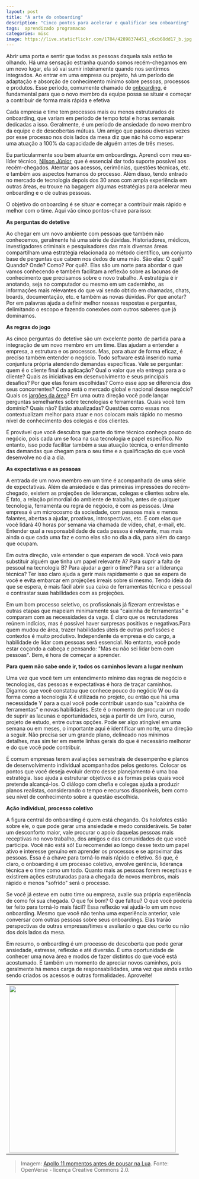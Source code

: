 ```yaml
---
layout: post
title: "A arte do onboarding"
description: "Cinco pontos para acelerar e qualificar seu onboarding"
tags:  aprendizado programacao
categories: misc
image: https://live.staticflickr.com/1784/42898374451_c6cb68dd17_b.jpg
---
```


Abrir uma porta e sentir que todas as pessoas daquela sala estão te olhando. Há uma sensação estranha quando somos recém-chegamos em um novo lugar, ela só vai sumir inteiramente quando nos sentirmos integrados. Ao entrar em uma empresa ou projeto, há um período de adaptação e absorção de conhecimento mínimo sobre pessoas, processos e produtos. Esse período, comumente chamado de [onboarding](https://www.gupy.io/blog/onboarding), é fundamental para que o novo membro da equipe possa se situar e começar a contribuir de forma mais rápida e efetiva

Cada empresa e time tem processos mais ou menos estruturados de onboarding, que variam em período de tempo total e horas semanais dedicadas a isso. Geralmente, é um período de ansiedade do novo membro da equipe e de descobertas mútuas. Um amigo que passou diversas vezes por esse processo nos dois lados da mesa diz que não há como esperar uma atuação a 100% da capacidade de alguém antes de três meses.

Eu particularmente sou bem atuante em onboardings. Aprendi com meu ex-líder técnico, [Nilson Júnior](https://www.linkedin.com/in/nsmj/), que é essencial dar todo suporte possível aos recém-chegados. Atentar aos acessos, cerimônias, questões técnicas, etc. e também aos aspectos humanos do processo. Além disso, tendo entrado no mercado de tecnologia depois dos 30 anos com ampla experiência em outras áreas, eu trouxe na bagagem algumas estratégias para acelerar meu onboarding e o de outras pessoas.

O objetivo do onboarding é se situar e começar a contribuir mais rápido e melhor com o time. Aqui vão cinco pontos-chave para isso:

**As perguntas do detetive**

Ao chegar em um novo ambiente com pessoas que também não conhecemos, geralmente há uma série de dúvidas. Historiadores, médicos, investigadores criminais e pesquisadores das mais diversas áreas compartilham uma estratégia relacionada ao método científico, um conjunto base de perguntas que cabem nos dedos de uma mão. São elas: O quê? Quando? Onde? Como? Por quê?. Elas são um norte para abordar o que vamos conhecendo e também facilitam a reflexão sobre as lacunas de conhecimento que precisamos sobre o novo trabalho. A estratégia é ir anotando, seja no computador ou mesmo em um caderninho, as informações mais relevantes do que vai sendo obtido em chamadas, chats, boards, documentação, etc. e também as novas dúvidas. Por que anotar? Por em palavras ajuda a definir melhor nossas respostas e perguntas, delimitando o escopo e fazendo conexões com outros saberes que já dominamos.

**As regras do jogo**

As cinco perguntas do detetive são um excelente ponto de partida para a integração de um novo membro em um time. Elas ajudam a entender a empresa, a estrutura e os processos. Mas, para atuar de forma eficaz, é preciso também entender o negócio. Todo software está inserido numa conjuntura própria atendendo demandas específicas. Vale se perguntar: quem é o cliente final da aplicação? Qual o valor que ela entrega para a o cliente? Quais as iniciativas em desenvolvimento e seus principais desafios? Por que elas foram escolhidas? Como esse app se diferencia dos seus concorrentes? Como está o mercado global e nacional desse negócio? Quais os [jargões da área](https://dicionario.priberam.org/jarg%C3%A3o)? Em uma outra direção você pode lançar perguntas semelhantes sobre tecnologias e ferramentas. Quais você tem domínio? Quais não? Estão atualizadas? Questões como essas nos contextualizam melhor para atuar e nos colocam mais rápido no mesmo nível de conhecimento dos colegas e dos clientes.

É provável que você descubra que parte do time técnico conheça pouco do negócio, pois cada um se foca na sua tecnologia e papel específico. No entanto, isso pode facilitar também a sua atuação técnica, o entendimento das demandas que chegam para o seu time e a qualificação do que você desenvolve no dia a dia.

**As expectativas e as pessoas**

A entrada de um novo membro em um time é acompanhada de uma série de expectativas. Além da ansiedade e das primeiras impressões do recém-chegado, existem as projeções de lideranças, colegas e clientes sobre ele. É fato, a relação primordial do ambiente de trabalho, antes de qualquer tecnologia, ferramenta ou regra de negócio, é com as pessoas. Uma empresa é um microcosmo da sociedade, com pessoas mais e menos falantes, abertas a ajudar, proativas, introspectivas, etc. É com elas que você lidará 40 horas por semana via chamada de vídeo, chat, e-mail, etc. Entender qual a responsabilidade de cada pessoa é relevante, mas mais ainda o que cada uma faz e como elas são no dia a dia, para além do cargo que ocupam.

Em outra direção, vale entender o que esperam de você. Você veio para substituir alguém que tinha um papel relevante A? Para suprir a falta de pessoal na tecnologia B? Para ajudar a gerir o time? Para ser a liderança técnica? Ter isso claro ajuda a gerir mais rapidamente o que se espera de você e evita embarcar em projeções irreais sobre si mesmo. Tendo ideia do que se espera, é mais fácil abrir sua caixa de ferramentas técnica e pessoal e contrastar suas habilidades com as projeções.

Em um bom processo seletivo, os profissionais já fizeram entrevistas e outras etapas que mapeiam minimamente sua "caixinha de ferramentas" e comparam com as necessidades da vaga. É claro que os recrutadores reúnem indícios, mas é possível haver surpresas positivas e negativas.Para quem mudou de área, trazer habilidades úteis de outras profissões e contextos é muito produtivo. Independente da empresa e do cargo, a habilidade de lidar com pessoas será essencial. No entanto, você pode estar coçando a cabeça e pensando: "Mas eu não sei lidar bem com pessoas". Bem, é hora de começar a aprender.

**Para quem não sabe onde ir, todos os caminhos levam a lugar nenhum**

Uma vez que você tem um entendimento mínimo das regras de negócio e tecnologias, das pessoas e expectativas é hora de traçar caminhos. Digamos que você constatou que conhece pouco do negócio W ou da forma como a tecnologia X é utilizada no projeto, ou então que há uma necessidade Y para a qual você pode contribuir usando sua "caixinha de ferramentas" e novas habilidades. Este é o momento de procurar um modo de suprir as lacunas e oportunidades, seja a partir de um livro, curso, projeto de estudo, entre outras opções. Pode ser algo atingível em uma semana ou em meses, o importante aqui é identificar um norte, uma direção a seguir. Não precisa ser um grande plano, delineado nos mínimos detalhes, mas sim ter em mente linhas gerais do que é necessário melhorar e do que você pode contribuir.

É comum empresas terem avaliações semestrais de desempenho e planos de desenvolvimento individual acompanhados pelos gestores. Colocar os pontos que você deseja evoluir dentro desse planejamento é uma boa estratégia. Isso ajuda a estruturar objetivos e as formas pelas quais você pretende alcançá-los. O diálogo com chefia e colegas ajuda a produzir planos realistas, considerando o tempo e recursos disponíveis, bem como seu nível de conhecimento sobre a questão escolhida.

**Ação individual, processo coletivo**

A figura central do onboarding é quem está chegando. Os holofotes estão sobre ele, o que pode gerar uma ansiedade e medo consideráveis. Se bater um desconforto maior, vale procurar o apoio daquelas pessoas mais receptivas no novo trabalho, dos amigos e das comunidades de que você participa. Você não está só! Eu recomendei ao longo desse texto um papel ativo e interesse genuíno em aprender os processos e se aproximar das pessoas. Essa é a chave para torná-lo mais rápido e efetivo. Só que, é claro, o onboarding é um processo coletivo, envolve gerência, liderança técnica e o time como um todo. Quanto mais as pessoas forem receptivas e existirem ações estruturadas para a chegada de novos membros, mais rápido e menos "sofrido" será o processo.

Se você já esteve em outro time ou empresa, avalie sua própria experiência de como foi sua chegada. O que foi bom? O que faltou? O que você poderia ter feito para torná-lo mais fácil? Essa reflexão vai ajudá-lo em um novo onboarding. Mesmo que você não tenha uma experiência anterior, vale conversar com outras pessoas sobre seus onboardings. Elas trarão perspectivas de outras empresas/times e avaliarão o que deu certo ou não dos dois lados da mesa.

Em resumo, o onboarding é um processo de descoberta que pode gerar ansiedade, estresse, reflexão e até diversão. É uma oportunidade de conhecer uma nova área e modos de fazer distintos do que você está acostumado. É também um momento de apreciar novos caminhos, pois geralmente há menos carga de responsabilidades, uma vez que ainda estão sendo criados os acessos e outras formalidades. Aproveite!

<table cellpadding="0" cellspacing="0" border="0" width="100%">
<tr><td align="center">
  <img src="https://live.staticflickr.com/1784/42898374451_c6cb68dd17_b.jpg" width="450">
</td></tr>
</table>

>Imagem: [Apollo 11 momentos antes de pousar na Lua](https://openverse.org/image/a76c2702-2311-45b1-8052-515abe9d0855). Fonte: OpenVerse - licença Creative Commons 2.0.




